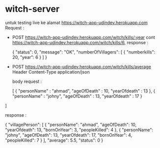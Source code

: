 # witch-server
untuk testing live ke alamat https://witch-app-udindev.herokuapp.com
Request :
- POST https://witch-app-udindev.herokuapp.com/witch/kills/:year
  cont https://witch-app-udindev.herokuapp.com/witch/kills/6, response :
  
  {
    "status": 0,
    "message": "OK",
    "numberOfVillagers": [
        {
            "numberkills": 20,
            "year": 6
        }
    ]
  }
 
- POST https://witch-app-udindev.herokuapp.com/witch/kills/average
  Header Content-Type application/json
  
  body request :
  
  [
    {
        "personName" : "ahmad",
        "ageOfDeath" : 10,
        "yearOfdeath" : 13
    },
     {
        "personName" : "johny",
        "ageOfDeath" : 13,
        "yearOfdeath" : 17
    }

]

response :

{
    "villagePerson": [
        {
            "personName": "ahmad",
            "ageOfDeath": 10,
            "yearOfdeath": 13,
            "bornOnYear": 3,
            "peopleKilled": 4
        },
        {
            "personName": "johny",
            "ageOfDeath": 13,
            "yearOfdeath": 17,
            "bornOnYear": 4,
            "peopleKilled": 7
        }
    ],
    "average": 5.5,
    "status": 0
}